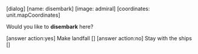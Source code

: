 [dialog]
[name: disembark]
[image: admiral]
[coordinates: unit.mapCoordinates]

Would you like to **disembark** here?

[answer action:yes] Make landfall []
[answer action:no] Stay with the ships []